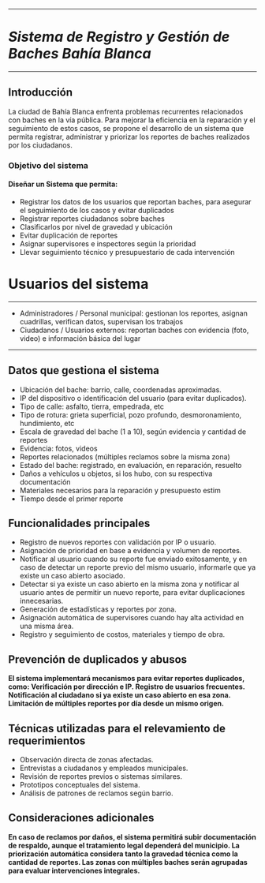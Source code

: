 ___
# *Sistema de Registro y Gestión de Baches Bahía Blanca*
___
##          Introducción
La ciudad de Bahía Blanca enfrenta problemas recurrentes relacionados con baches en la vía pública. Para mejorar la eficiencia en la reparación y el seguimiento de estos casos, se propone el desarrollo de un sistema que permita registrar, administrar y priorizar los reportes de baches realizados por los ciudadanos.

### Objetivo del sistema
#### Diseñar un Sistema que permita:
 * Registrar los datos de los usuarios que reportan baches, para asegurar el seguimiento de los casos y evitar duplicados
 * Registrar reportes ciudadanos sobre baches
 * Clasificarlos por nivel de gravedad y ubicación
 * Evitar duplicación de reportes
 * Asignar supervisores e inspectores según la prioridad
 * Llevar seguimiento técnico y presupuestario de cada intervención

# Usuarios del sistema
___
 * Administradores / Personal municipal: gestionan los reportes, asignan cuadrillas, verifican datos, supervisan los trabajos
 * Ciudadanos / Usuarios externos: reportan baches con evidencia (foto, video) e información básica del lugar 
___
## Datos que gestiona el sistema
* Ubicación del bache: barrio, calle, coordenadas aproximadas.
* IP del dispositivo o identificación del usuario (para evitar duplicados).
* Tipo de calle: asfalto, tierra, empedrada, etc
* Tipo de rotura: grieta superficial, pozo profundo, desmoronamiento, hundimiento, etc
* Escala de gravedad del bache (1 a 10), según evidencia y cantidad de reportes
* Evidencia: fotos, videos
* Reportes relacionados (múltiples reclamos sobre la misma zona)
* Estado del bache: registrado, en evaluación, en reparación, resuelto
* Daños a vehículos u objetos, si los hubo, con su respectiva documentación
* Materiales necesarios para la reparación y presupuesto estim
* Tiempo desde el primer reporte

## Funcionalidades principales
* Registro de nuevos reportes con validación por IP o usuario.
* Asignación de prioridad en base a evidencia y volumen de reportes.
* Notificar al usuario cuando su reporte fue enviado exitosamente, y en caso de detectar un reporte previo del mismo usuario, informarle que ya existe un caso abierto asociado.
* Detectar si ya existe un caso abierto en la misma zona y notificar al usuario antes de    permitir   un nuevo reporte, para evitar duplicaciones innecesarias.
* Generación de estadísticas y reportes por zona.
* Asignación automática de supervisores cuando hay alta actividad en una misma área.
* Registro y seguimiento de costos, materiales y tiempo de obra.

## Prevención de duplicados y abusos
**El sistema implementará mecanismos para evitar reportes duplicados, como:
 Verificación por dirección e IP.
 Registro de usuarios frecuentes.
 Notificación al ciudadano si ya existe un caso abierto en esa zona.
 Limitación de múltiples reportes por día desde un mismo origen.**

## Técnicas utilizadas para el relevamiento de requerimientos
* Observación directa de zonas afectadas.
* Entrevistas a ciudadanos y empleados municipales.
* Revisión de reportes previos o sistemas similares.
* Prototipos conceptuales del sistema.
* Análisis de patrones de reclamos según barrio.

## Consideraciones adicionales
**En caso de reclamos por daños, el sistema permitirá subir documentación de respaldo, aunque el tratamiento legal dependerá del municipio.
 La priorización automática considera tanto la gravedad técnica como la cantidad de reportes.
 Las zonas con múltiples baches serán agrupadas para evaluar intervenciones integrales.**
